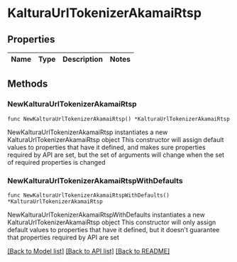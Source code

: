 # KalturaUrlTokenizerAkamaiRtsp

## Properties

Name | Type | Description | Notes
------------ | ------------- | ------------- | -------------

## Methods

### NewKalturaUrlTokenizerAkamaiRtsp

`func NewKalturaUrlTokenizerAkamaiRtsp() *KalturaUrlTokenizerAkamaiRtsp`

NewKalturaUrlTokenizerAkamaiRtsp instantiates a new KalturaUrlTokenizerAkamaiRtsp object
This constructor will assign default values to properties that have it defined,
and makes sure properties required by API are set, but the set of arguments
will change when the set of required properties is changed

### NewKalturaUrlTokenizerAkamaiRtspWithDefaults

`func NewKalturaUrlTokenizerAkamaiRtspWithDefaults() *KalturaUrlTokenizerAkamaiRtsp`

NewKalturaUrlTokenizerAkamaiRtspWithDefaults instantiates a new KalturaUrlTokenizerAkamaiRtsp object
This constructor will only assign default values to properties that have it defined,
but it doesn't guarantee that properties required by API are set


[[Back to Model list]](../README.md#documentation-for-models) [[Back to API list]](../README.md#documentation-for-api-endpoints) [[Back to README]](../README.md)


